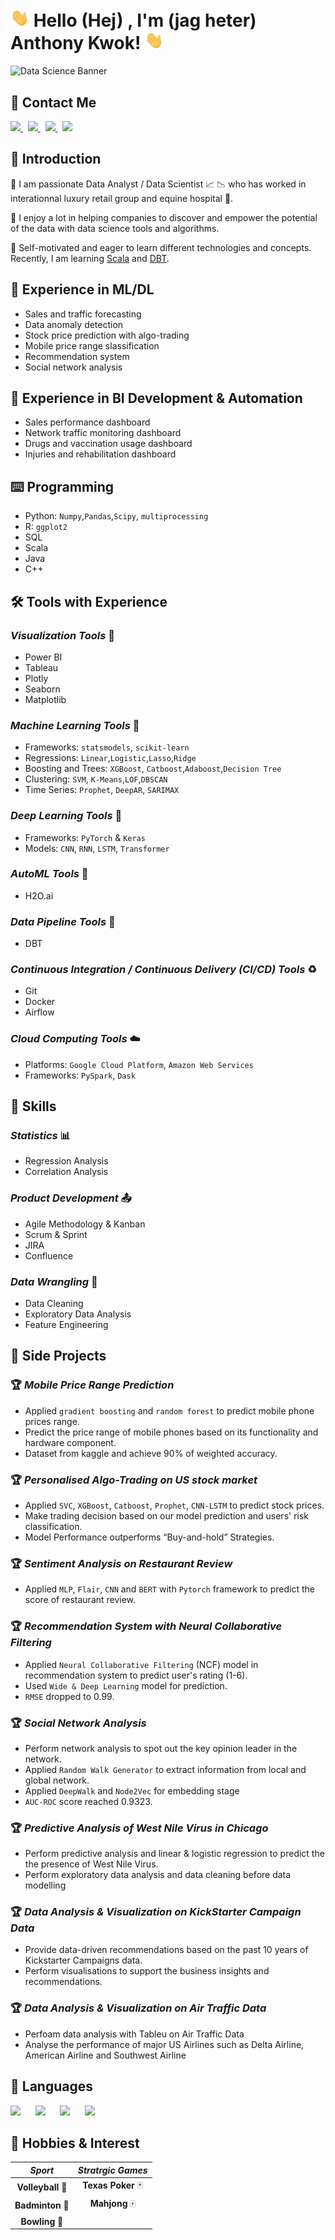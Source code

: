 <h1 align="left">
   <img src="https://raw.githubusercontent.com/ABSphreak/ABSphreak/master/gifs/Hi.gif" width="30px">
   Hello (Hej) , I'm (jag heter) Anthony Kwok!  
   <img src="https://raw.githubusercontent.com/ABSphreak/ABSphreak/master/gifs/Hi.gif" width="30px">
</h1>

![Data Science Banner](https://raw.githubusercontent.com/anthonynamnam/anthonynamnam/main/icons/ds-banner/ds-banner.jpg)

## :envelope_with_arrow: Contact Me
<p align="left"> 
<!--  LinkedIn  -->
<a href="[https://www.linkedin.com/in/anthonykwok073](https://www.linkedin.com/in/anthonykwok073/)">
  <img src="https://img.shields.io/badge/-LinkedIn-0077B5?style=for-the-badge&logo=Linkedin&logoColor=white"/>
</a>
  &nbsp
<!--  Medium  -->
<a href="[https://www.linkedin.com/in/anthonykwok073](https://www.linkedin.com/in/anthonykwok073)">
  <img src="https://img.shields.io/badge/-Medium-000000?style=for-the-badge&logo=Medium&logoColor=white"/>
</a>
  &nbsp
<!--  Kaggle  -->
<a href="[https://www.kaggle.com/anthonynam](https://www.kaggle.com/anthonynam)">
  <img src="https://img.shields.io/badge/-Kaggle-34B7EB?style=for-the-badge&logo=Medium&logoColor=white"/>
</a>
  &nbsp
<!--  Gmail  -->
<a href="mailto:kwokanthony073@gmail.com">
  <img src="https://img.shields.io/badge/-Gmail-c14438?style=for-the-badge&logo=Gmail&logoColor=white&link=mailto:kwokanthony073@gmail.com" />
</a>
</p>

## :zany_face: Introduction
:high_brightness: I am passionate Data Analyst / Data Scientist :chart_with_upwards_trend: :chart_with_downwards_trend:	 who has worked in interationnal luxury retail group and equine hospital :office:.  

:high_brightness: I enjoy a lot in helping companies to discover and empower the potential of the data with data science tools and algorithms.

:high_brightness: Self-motivated and eager to learn different technologies and concepts. Recently, I am learning [Scala](https://github.com/anthonynamnam/scala-learning) and [DBT](https://github.com/anthonynamnam/hr-data-with-dbt).

## :memo: Experience in ML/DL
- Sales and traffic forecasting
- Data anomaly detection
- Stock price prediction with algo-trading
- Mobile price range slassification
- Recommendation system
- Social network analysis

## :memo: Experience in BI Development & Automation
- Sales performance dashboard
- Network traffic monitoring dashboard
- Drugs and vaccination usage dashboard
- Injuries and rehabilitation dashboard

## :keyboard: Programming
- Python: `Numpy`,`Pandas`,`Scipy`, `multiprocessing`
- R: `ggplot2`
- SQL
- Scala
- Java
- C++

## :hammer_and_wrench: Tools with Experience
### *Visualization Tools* :eyes:
  - Power BI
  - Tableau
  - Plotly
  - Seaborn
  - Matplotlib

### *Machine Learning Tools* :low_brightness:
- Frameworks: `statsmodels`, `scikit-learn`
- Regressions: `Linear`,`Logistic`,`Lasso`,`Ridge`
- Boosting and Trees: `XGBoost`, `Catboost`,`Adaboost`,`Decision Tree`
- Clustering: `SVM`, `K-Means`,`LOF`,`DBSCAN`
- Time Series: `Prophet`, `DeepAR`, `SARIMAX`

### *Deep Learning Tools* :high_brightness:
- Frameworks: `PyTorch` & `Keras`
- Models: `CNN`, `RNN`, `LSTM`, `Transformer`

### *AutoML Tools* :dash:
- H2O.ai

### *Data Pipeline Tools* :potable_water:
  - DBT

### *Continuous Integration / Continuous Delivery (CI/CD) Tools* :recycle:
  - Git
  - Docker
  - Airflow

### *Cloud Computing Tools* :cloud:
  - Platforms: `Google Cloud Platform`, `Amazon Web Services`
  - Frameworks: `PySpark`, `Dask`

## :brain: Skills
### *Statistics* :bar_chart:
- Regression Analysis
- Correlation Analysis

### *Product Development* :outbox_tray:
- Agile Methodology & Kanban
- Scrum & Sprint
- JIRA
- Confluence

### *Data Wrangling* :pencil:
- Data Cleaning
- Exploratory Data Analysis
- Feature Engineering

## :open_file_folder: Side Projects
### :trophy: *Mobile Price Range Prediction*
- Applied `gradient boosting` and `random forest` to predict mobile phone prices range.
- Predict the price range of mobile phones based on its functionality and hardware component.  
- Dataset from kaggle and achieve 90% of weighted accuracy.

### :trophy: *Personalised Algo-Trading on US stock market* 
- Applied `SVC`, `XGBoost`, `Catboost`, `Prophet`, `CNN-LSTM` to predict stock prices.
- Make trading decision based on our model prediction and users' risk classification.
- Model Performance outperforms “Buy-and-hold” Strategies.

### :trophy: *Sentiment Analysis on Restaurant Review*
- Applied `MLP`, `Flair`, `CNN` and `BERT` with `Pytorch` framework to predict the score of restaurant review.

### :trophy: *Recommendation System with Neural Collaborative Filtering*
- Applied `Neural Collaborative Filtering` (NCF) model in recommendation system to predict user's rating (1-6).
- Used `Wide & Deep Learning` model for prediction.
- `RMSE` dropped to 0.99.

### :trophy: *Social Network Analysis*
- Perform network analysis to spot out the key opinion leader in the network.
- Applied `Random Walk Generator` to extract information from local and global network.
- Applied `DeepWalk` and `Node2Vec` for embedding stage
- `AUC-ROC` score reached 0.9323.

### :trophy: *Predictive Analysis of West Nile Virus in Chicago*
- Perform predictive analysis and linear & logistic regression to predict the the presence of West Nile Virus.
- Perform exploratory data analysis and data cleaning before data modelling

### :trophy: *Data Analysis & Visualization on KickStarter Campaign Data*
- Provide data-driven recommendations based on the past 10 years of Kickstarter Campaigns data.
- Perform visualisations to support the business insights and recommendations.

### :trophy: *Data Analysis & Visualization on Air Traffic Data*
- Perfoam data analysis with Tableu on Air Traffic Data
- Analyse the performance of major US Airlines such as Delta Airline, American Airline and Southwest Airline


## :speech_balloon: Languages
<img src="https://img.shields.io/badge/English-Proficency-blue"/>&nbsp;&nbsp;&nbsp;&nbsp;&nbsp;  <img src="https://img.shields.io/badge/Cantonese-Proficency-blue"/>&nbsp;&nbsp;&nbsp;&nbsp;&nbsp;  <img src="https://img.shields.io/badge/Mandarin-Proficency-blue"/>&nbsp;&nbsp;&nbsp;&nbsp;&nbsp;  <img src="https://img.shields.io/badge/Swedish-Learning In Progress-yellow"/>

## :thought_balloon: Hobbies & Interest

| *Sport*                      | *Stratrgic Games*              |
| :---:                        | :---:                           |
|**Volleyball** :volleyball:   | **Texas Poker** :black_joker:   |
|**Badminton** :badminton:     | **Mahjong** :mahjong:           |
|**Bowling** :bowling:         |                                 


